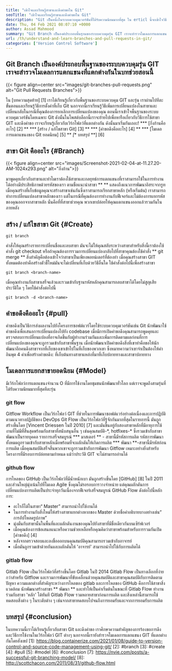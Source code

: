 ```yaml
---
title: "เข้าใจและเรียนรู้สาขาและดึงคำขอใน Git" 
seoTitle: "เข้าใจและเรียนรู้สาขาและดึงคำขอใน Git" 
description: "Git เป็นหนึ่งในระบบควบคุมเวอร์ชันที่ได้รับความนิยมมากที่สุด ใน erticl นี้จะเข้าใจวิธีใช้กิ่งก้านและดึงคำขอ" 
date: Thu, 04 Feb 2021 08:07:10 +0000
author: Assad Mahmood
summary: "Git Branch เป็นองค์ประกอบพื้นฐานของระบบควบคุมรุ่น GIT เราจะสำรวจโมเดลการแตกแขนงที่แตกต่างกันในบทช่วยสอนนี้" 
url: /th/understand-and-learn-branches-and-pull-requests-in-git/
categories: ['Version Control Software']
---
```


## Git Branch เป็นองค์ประกอบพื้นฐานของระบบควบคุมรุ่น GIT เราจะสำรวจโมเดลการแตกแขนงที่แตกต่างกันในบทช่วยสอนนี้

{{< figure align=center src="images/git-branches-pull-requests.png" alt="Git Pull Requests Branches">}}

ใน [บทความสุดท้าย] [1] เราได้เรียนรู้เกี่ยวกับพื้นฐานของระบบควบคุม GIT และรุ่น เราผ่านไปทีละขั้นตอนและเรียนรู้วิธีการตั้งค่าที่เก็บ Git นอกจากนี้เราเรียนรู้วิธีเพิ่มการเปลี่ยนแปลงในสาขาและเปลี่ยนกลับในกรณีที่คุณต้องการยกเลิกการเปลี่ยนแปลงของคุณ ตอนนี้เราเข้าใจพื้นฐานของระบบควบคุมเวอร์ชันโดยเฉพาะ Git ดังนั้นในโพสต์บล็อกนี้เราจะย้ายไปเพื่อหารือเกี่ยวกับวิธีการใช้สาขา GIT และดึงคำขอ เราจะเรียนรู้เกี่ยวกับเวิร์กโฟลว์ที่แตกต่างกัน ดังนั้นมาเริ่มกันเถอะ!
  *** [กิ่งก้านคืออะไร] [2] **
  *** [สร้าง / แก้ไขสาขา Git] [3] **
  *** [คำขอดึงคืออะไร] [4] **
  *** [โมเดลการแตกแขนงของ Git ยอดนิยม] [5] **
  *[** บทสรุป **] [6]

## สาขา Git คืออะไร {#Branch}

{{< figure align=center src="images/Screenshot-2021-02-04-at-11.27.20-AM-1024x293.png" alt="กิ่งก้าน">}}

มาพูดคุยเกี่ยวกับสาขาและทำไมเราต้องใช้สาขาและกลยุทธ์การแตกแขนงที่เราสามารถใช้ในการทำงานได้อย่างมีประสิทธิภาพด้วยรหัสของเรา ตามชื่อแนะนำสาขา ** ** แสดงถึงแนวการพัฒนาอิสระจากรูท
เมื่อคุณสร้างที่เก็บข้อมูลคุณจะสร้างสาขาเช่นกันซึ่งเราสามารถเรียกสาขาหลัก (หรือเริ่มต้น) เราสามารถทำการเปลี่ยนแปลงสาขาหลักของเรา แต่ในกรณีที่คุณต้องการทำงานกับฟีเจอร์และไม่ต้องการแยกรหัสของคุณออกจากสาขาหลัก นั่นคือที่ที่สาขาช่วยคุณ พวกเขาปล่อยให้คุณแตกแขนงออกแล้วรวมกันในภายหลัง

## สร้าง / แก้ไขสาขา Git {#Create}
```
git branch
```
คำสั่งให้คุณสร้างรายการเปลี่ยนชื่อและลบสาขา มันจะไม่ให้คุณสลับระหว่างสาขาสำหรับสิ่งนี้เราต้องใช้คำสั่ง git checkout หรือถ้าคุณต้องการรวมการเปลี่ยนแปลงกลับไปที่สาขาคุณต้องใช้คำสั่ง ** git merge **
สิ่งสำคัญคือต้องเข้าใจว่าสาขาเป็นเพียงพอยน์เตอร์ที่ต้องทำ เมื่อคุณสร้างสาขา GIT ทั้งหมดต้องทำคือสร้างตัวชี้ใหม่มันจะไม่เปลี่ยนที่เก็บด้วยวิธีอื่นใด
ใช้คำสั่งต่อไปนี้เพื่อสร้างสาขา
```
git branch <branch-name>
```
เมื่อคุณทำงานกับสาขาเสร็จแล้วและรวมเข้ากับฐานรหัสหลักคุณสามารถลบสาขาได้โดยไม่สูญเสียประวัติใด ๆ โดยใช้คำสั่งต่อไปนี้
```
git branch -d <branch-name>
```

## คำขอดึงคืออะไร {#pull}
คำขอดึงเป็นวิธีการส่งผลงานไปยังโครงการซอฟต์แวร์โดยใช้ระบบควบคุมเวอร์ชันเช่น Git นักพัฒนาใช้คำขอดึงเพื่อเสนอการเปลี่ยนแปลงไปยัง codebase เมื่อมีการเปิดคำขอดึงคุณสามารถพูดคุยและตรวจสอบการเปลี่ยนแปลงที่อาจเกิดขึ้นกับผู้ทำงานร่วมกันและเพิ่มการติดตามผลก่อนที่การเปลี่ยนแปลงของคุณจะถูกรวมเข้ากับสาขาพื้นฐาน
เมื่อนักพัฒนาเปิดคำขอดึงสิ่งที่เขาทำคือขอให้นักพัฒนาอีกคนดึงสาขาจากที่เก็บของเขาเข้าไปในที่เก็บของพวกเขา ซึ่งหมายความว่าเขาจำเป็นต้องให้ค่าอินพุต 4 ค่าเพื่อสร้างคำขอดึง: ที่เก็บต้นทางสาขาแหล่งที่มาที่เก็บปลายทางและสาขาปลายทาง

## โมเดลการแยกสาขายอดนิยม {#Model}
มีเวิร์กโฟลว์การแตกแขนงจำนวน O ที่มีการใช้งานโดยชุมชนนักพัฒนาทั่วโลก แต่เราจะพูดถึงสามรุ่นที่ได้รับความนิยมมากที่สุดทีละรุ่น

### git flow
Gitflow Workflow เป็นเวิร์กโฟลว์ GIT ที่ช่วยในการพัฒนาซอฟต์แวร์อย่างต่อเนื่องและการปฏิบัติตามแนวทางปฏิบัติของ DevOps Git Flow เป็นเวิร์กโฟลว์ที่รู้จักกันมากที่สุดในรายการนี้ มันถูกสร้างขึ้นโดย [Vincent Driessen ในปี 2010] [7] และมันขึ้นอยู่กับสองสาขาหลักที่มีอายุการใช้งานที่ไม่มีที่สิ้นสุดพร้อมกับสาขาที่สนับสนุนอื่น ๆ เช่นคุณสมบัติ-\*, hotfixes-\* ซึ่งรวมเข้ากับสาขาพัฒนาเป็นรายบุคคล รายการเสร็จสมบูรณ์
  *** มาสเตอร์ ** - สาขานี้มีรหัสการผลิต รหัสการพัฒนาทั้งหมดถูกรวมเข้ากับสาขาหลักเมื่อพร้อมที่จะผลักดันให้เกิดการผลิต
  *** พัฒนา **-สาขานี้มีรหัสก่อนการผลิต เมื่อคุณสมบัติเสร็จสิ้นพวกเขาจะถูกรวมเข้ากับการพัฒนา
Gitflow เหมาะอย่างยิ่งสำหรับโครงการที่มีรอบการปล่อยตามกำหนด แม้ว่าประวัติ GIT จะไม่สามารถอ่านได้

### github flow
การไหลของ GitHub เป็นเวิร์กโฟลว์ที่มีน้ำหนักเบา มันถูกสร้างขึ้นโดย [GitHub] [8] ในปี 2011 และส่วนใหญ่มุ่งเน้นไปที่โมเดล Agile ซึ่งคุณไม่รอรอบการวางจำหน่าย แต่คุณผลักดันการเปลี่ยนแปลงการผลิตเป็นประจำทุกวันเนื่องจากฟีเจอร์เสร็จสมบูรณ์
GitHub Flow ดังต่อไปนี้หลักการ:
  * อะไรก็ได้ในสาขา“ Master” สามารถนำไปใช้งานได้
  * ในการทำงานกับสิ่งใหม่ให้สร้างสาขาแยกต่างหากของ Master ด้วยชื่อคำอธิบายบางอย่างเช่น“ การอัปโหลดรูปภาพ”
  * มุ่งมั่นกับสาขานั้นในพื้นที่และผลักดันงานของคุณไปยังสาขาที่มีชื่อเดียวกันบนเซิร์ฟเวอร์
  * เมื่อคุณต้องการข้อเสนอแนะหรือความช่วยเหลือหรือคุณคิดว่าสาขาพร้อมสำหรับการรวมกันเปิด [คำขอดึง] [4]
  * หลังจากตรวจสอบและลงชื่อออกบนคุณสมบัติคุณสามารถรวมเข้ากับอาจารย์
  * เมื่อมันถูกรวมเข้าด้วยกันและผลักดันให้ 'อาจารย์' สามารถนำไปใช้กับการผลิตได้

### gitlab flow
Gitlab Flow เป็นเวิร์กโฟลว์ที่สร้างขึ้นโดย Gitlab ในปี 2014 Gitlab Flow เป็นทางเลือกที่ง่ายกว่าสำหรับ Gitflow และรวมการพัฒนาที่ขับเคลื่อนด้วยคุณสมบัติและสาขาคุณสมบัติกับการติดตามปัญหา ความแตกต่างที่สำคัญระหว่างการไหลของ gitlab และการไหลของ GitHub คือการใช้สาขาสิ่งแวดล้อม
นักพัฒนาสร้างสาขา ** พัฒนา ** และทำให้เป็นค่าเริ่มต้นในขณะที่ Gitlab Flow ทำงานร่วมกับสาขา 'หลัก' ได้ทันที Gitlab Flow รวมหลายสาขาก่อนการผลิต และสิ่งเหล่านี้สามารถใช้ทดสอบสิ่งต่าง ๆ ในระดับต่าง ๆ เช่นจากสาขาทดสอบไปจนถึงการยอมรับและจากการยอมรับการผลิต

## บทสรุป {#conclusion}
ในบทความนี้เราได้เรียนรู้เกี่ยวกับสาขา Git และดึงคำขอ เราศึกษาความสำคัญของการร้องขอการดึงและวิธีการใช้งานในเวิร์กโฟลว์ GIT ต่างๆ นอกจากนี้เรายังสำรวจโมเดลการแตกแขนง GIT ที่แตกต่างกันโดยสังเขป
[1]: https://blog.containerize.com/2021/01/08/guide-to-version-control-and-source-code-management-using-git/
[2]: #branch
[3]: #create
[4]: #pull
[5]: #model
[6]: #conclusion
[7]: https://nvie.com/posts/a-successful-git-branching-model/
[8]: http://scottchacon.com/2011/08/31/github-flow.html
